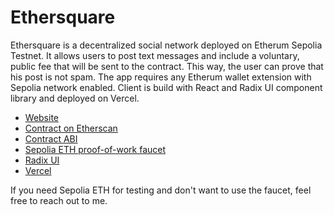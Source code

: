 # Ethersquare

Ethersquare is a decentralized social network deployed on Etherum Sepolia Testnet. It allows users to post text messages and include a voluntary, public fee that will be sent to the contract. This way, the user can prove that his post is not spam. The app requires any Etherum wallet extension with Sepolia network enabled. Client is build with React and Radix UI component library and deployed on Vercel.

- [Website](https://ethersquare.vercel.app/)
- [Contract on Etherscan](https://sepolia.etherscan.io/address/0x26F83A3c2987FDDfcde1909CAF6BB5Af0355CD8A)
- [Contract ABI](./react-app/src/Ethersquare.json)
- [Sepolia ETH proof-of-work faucet](https://sepolia-faucet.pk910.de/)
- [Radix UI](https://www.radix-ui.com/)
- [Vercel](https://vercel.com/)

If you need Sepolia ETH for testing and don't want to use the faucet, feel free to reach out to me.
